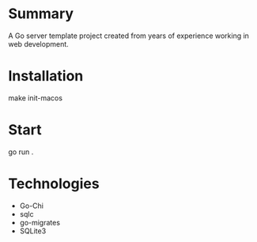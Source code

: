 # Summary
A Go server template project created from years of experience working in web development.

# Installation
make init-macos

# Start
go run .

# Technologies
- Go-Chi
- sqlc
- go-migrates
- SQLite3
